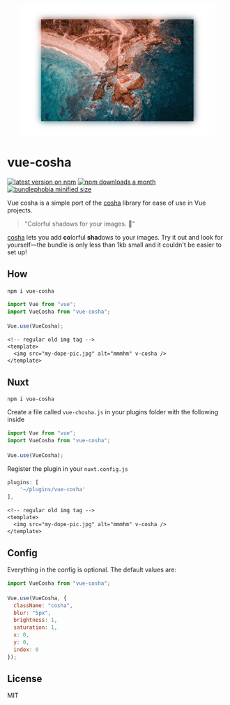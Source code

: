 <p align="center">
    <img src="sample.jpg" width="450">
</p>

# vue-cosha
[![latest version on npm](https://img.shields.io/npm/v/vue-cosha)](https://www.npmjs.com/package/vue-cosha) [![npm downloads a month](https://img.shields.io/npm/dm/vue-cosha)](https://www.npmjs.com/package/vue-cosha) [![bundlephobia minified size](https://badgen.net/bundlephobia/min/vue-cosha)](https://bundlephobia.com/result?p=vue-cosha@0.1.1)

Vue cosha is a simple port of the [cosha](https://github.com/robinloeffel/cosha) library for ease of use in Vue projects.

> "Colorful shadows for your images. 🎨"

[cosha](https://npm.robinloeffel.ch/cosha) lets you add **co**lorful **sha**dows to your images. Try it out and look for yourself—the bundle is only less than 1kb small and it couldn't be easier to set up!

## How

```
npm i vue-cosha
```

```js
import Vue from "vue";
import VueCosha from "vue-cosha";

Vue.use(VueCosha);
```

```vue
<!-- regular old img tag -->
<template>
  <img src="my-dope-pic.jpg" alt="mmmhm" v-cosha />
</template>
```

## Nuxt

```
npm i vue-cosha
```

Create a file called `vue-chosha.js` in your plugins folder with the following inside

```js
import Vue from "vue";
import VueCosha from "vue-cosha";

Vue.use(VueCosha);
```

Register the plugin in your `nuxt.config.js`

```js
plugins: [
    '~/plugins/vue-cosha'
],
```

```vue
<!-- regular old img tag -->
<template>
  <img src="my-dope-pic.jpg" alt="mmmhm" v-cosha />
</template>
```

## Config

Everything in the config is optional. The default values are:

```js
import VueCosha from "vue-cosha";

Vue.use(VueCosha, {
  className: "cosha",
  blur: "5px",
  brightness: 1,
  saturation: 1,
  x: 0,
  y: 0,
  index: 0
});
```

## License
MIT 
